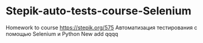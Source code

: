 # Stepik-auto-tests-course-Selenium
Homework to course https://stepik.org/575
Автоматизация тестирования с помощью Selenium и Python
New add
qqqq

 